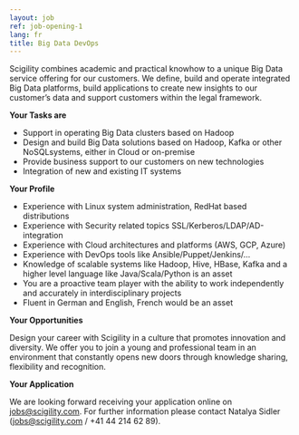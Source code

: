 ```yaml
---
layout: job
ref: job-opening-1
lang: fr
title: Big Data DevOps
---
```


Scigility combines academic and practical knowhow to a unique Big Data service offering for our customers. We define, build and operate integrated Big Data platforms, build applications to create new insights to our customer’s data and support customers within the legal framework.

<b>Your Tasks are</b>

* Support in operating Big Data clusters based on Hadoop
* Design and build Big Data solutions based on Hadoop, Kafka or other NoSQLsystems, either in Cloud or on-premise
* Provide business support to our customers on new technologies
* Integration of new and existing IT systems

<b>Your Profile</b>

* Experience with Linux system administration, RedHat based distributions
* Experience with Security related topics SSL/Kerberos/LDAP/AD-integration
* Experience with Cloud architectures and platforms (AWS, GCP, Azure)
* Experience with DevOps tools like Ansible/Puppet/Jenkins/…
* Knowledge of scalable systems like Hadoop, Hive, HBase, Kafka and a higher level language like Java/Scala/Python is an asset
* You are a proactive team player with the ability to work independently and accurately in interdisciplinary projects
* Fluent in German and English, French would be an asset

<b>Your Opportunities</b>

Design your career with Scigility in a culture that promotes innovation and diversity. We offer you to join a young and professional team in an environment that constantly opens new doors through knowledge sharing, flexibility and recognition.

<b>Your Application</b>

We are looking forward receiving your application online on jobs@scigility.com. For further
information please contact Natalya Sidler (jobs@scigility.com / +41 44 214 62 89).